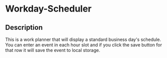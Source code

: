 # Workday-Scheduler


## Description

This is a work planner that will display a standard business day's schedule. You can enter an event in each hour slot and if you click the save button for that row it will save the event to local storage.
